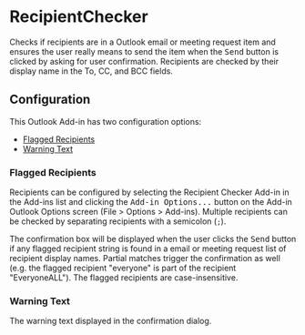# RecipientChecker
Checks if recipients are in a Outlook email or meeting request item and ensures the user really means to send the item when the <kbd>Send</kbd> button is clicked by asking for user confirmation. Recipients are checked by their display name in the To, CC, and BCC fields.

## Configuration
This Outlook Add-in has two configuration options:

* [Flagged Recipients](#flagged-recipients)
* [Warning Text](#warning-text)

### Flagged Recipients
Recipients can be configured by selecting the Recipient Checker Add-in in the Add-ins list and clicking the <kbd>Add-in Options...</kbd> button on the Add-in Outlook Options screen (File > Options > Add-ins). Multiple recipients can be checked by separating recipients with a semicolon (`;`).

The confirmation box will be displayed when the user clicks the <kbd>Send</kbd> button if any flagged recipient string is found in a email or meeting request list of recipient display names. Partial matches trigger the confirmation as well (e.g. the flagged recipient "everyone" is part of the recipient "EveryoneALL"). The flagged recipients are case-insensitive.

### Warning Text
The warning text displayed in the confirmation dialog.
